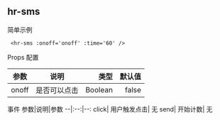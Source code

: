 ## hr-sms

简单示例
```
 <hr-sms :onoff='onoff' :time='60' />
 ```

Props 配置

参数|说明|类型|默认值
--|:--:|--:|--:
onoff| 是否可以点击| Boolean| false
 
事件
参数|说明|参数
--|:--:|--:
click| 用户触发点击| 无
send| 开始计数| 无
